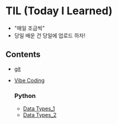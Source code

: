 # TIL (Today I Learned)

-  "매일 조금씩"
- 당일 배운 건 당일에 업로드 하자!

## Contents
- [git](git.md)
- [Vibe Coding](Vibe-Coding.md)
  
  ### Python
  - [Data Types_1](python/data-types_1.md)
  - [Data Types_2](python/data-types_2.md)